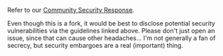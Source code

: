 [comment]: # ( Copyright Contributors to the Open Cluster Management project )
Refer to our [Community Security Response](https://github.com/open-cluster-management-io/community/blob/main/SECURITY.md).

Even though this is a fork, it would be best to disclose potential security vulnerabilities via the
guidelines linked above. Please don't just open an issue, since that can cause other headaches...
I'm not generally a fan of secrecy, but security embargoes are a real (important) thing.
